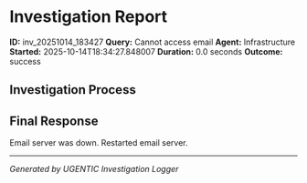 # Investigation Report

**ID:** inv_20251014_183427
**Query:** Cannot access email
**Agent:** Infrastructure
**Started:** 2025-10-14T18:34:27.848007
**Duration:** 0.0 seconds
**Outcome:** success

## Investigation Process

## Final Response

Email server was down. Restarted email server.

---
*Generated by UGENTIC Investigation Logger*
